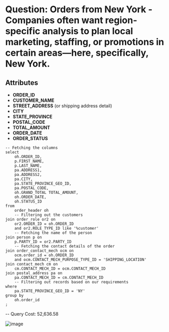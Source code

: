 # Question: Orders from New York - Companies often want region-specific analysis to plan local marketing, staffing, or promotions in certain areas—here, specifically, New York.

## Attributes
- **ORDER_ID**  
- **CUSTOMER_NAME**  
- **STREET_ADDRESS** (or shipping address detail)  
- **CITY**  
- **STATE_PROVINCE**  
- **POSTAL_CODE**  
- **TOTAL_AMOUNT**  
- **ORDER_DATE**  
- **ORDER_STATUS**
```
-- Fetching the columns
select
	oh.ORDER_ID,
	p.FIRST_NAME,
	p.LAST_NAME,
	pa.ADDRESS1,
	pa.ADDRESS2,
	pa.CITY,
	pa.STATE_PROVINCE_GEO_ID,
	pa.POSTAL_CODE,
	oh.GRAND_TOTAL TOTAL_AMOUNT,
	oh.ORDER_DATE,
	oh.STATUS_ID
from
	order_header oh
	-- Filtering out the customers
join order_role or2 on
	or2.ORDER_ID = oh.ORDER_ID
	and or2.ROLE_TYPE_ID like '%customer'
	-- Fetching the name of the person
join person p on
	p.PARTY_ID = or2.PARTY_ID
	-- Fetching the contact details of the order
join order_contact_mech ocm on
	ocm.order_id = oh.ORDER_ID
	and ocm.CONTACT_MECH_PURPOSE_TYPE_ID = 'SHIPPING_LOCATION'
join contact_mech cm on
	cm.CONTACT_MECH_ID = ocm.CONTACT_MECH_ID
join postal_address pa on
	pa.CONTACT_MECH_ID = cm.CONTACT_MECH_ID
	-- Filtering out records based on our requirements
where
	pa.STATE_PROVINCE_GEO_ID = 'NY'
group by
	oh.order_id
;
```

-- Query Cost: 52,636.58

![image](https://github.com/user-attachments/assets/d362637e-cbf3-40a6-834b-33eae1adde53)
